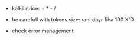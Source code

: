 + kalkilatrice: + * - /

+ be carefull with tokens size: rani dayr fiha 100 X'D
+ check error management